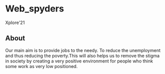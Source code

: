 # Web_spyders
Xplore'21  
## About
Our main aim is to provide jobs to the needy.
 To reduce the unemployment and thus reducing the poverty.This will also helps us to remove the stigma in society by creating a very positive environment for people who think some work as very low positioned.



